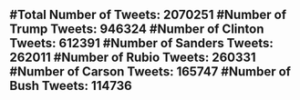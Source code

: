 #Total Number of Tweets: 2070251 
#Number of Trump Tweets: 946324
#Number of Clinton Tweets: 612391
#Number of Sanders Tweets: 262011
#Number of Rubio Tweets: 260331
#Number of Carson Tweets: 165747
#Number of Bush Tweets: 114736
---
